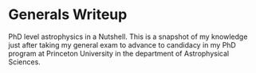# Generals Writeup

PhD level astrophysics in a Nutshell. This is a snapshot of my knowledge just after taking my general exam to advance to candidacy in my PhD program at Princeton University in the department of Astrophysical Sciences.
